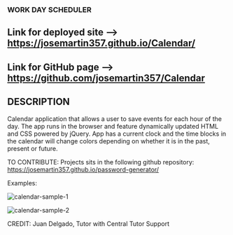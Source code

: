 
### WORK DAY SCHEDULER ###

## Link for deployed site --> https://josemartin357.github.io/Calendar/
## Link for GitHub page --> https://github.com/josemartin357/Calendar


## DESCRIPTION
Calendar application that allows a user to save events for each hour of the day. The app runs in the browser and feature dynamically updated HTML and CSS powered by jQuery.
App has a current clock and the time blocks in the calendar will change colors depending on whether it is in the past, present or future.

TO CONTRIBUTE: Projects sits in the following github repository: https://josemartin357.github.io/password-generator/

Examples:

![calendar-sample-1](https://user-images.githubusercontent.com/83382332/132788097-9281a168-e7e1-425c-8cfa-195564a8eecb.JPG)

![calendar-sample-2](https://user-images.githubusercontent.com/83382332/132788126-25b29725-4d1f-4b73-be40-25915eab404d.JPG)

CREDIT: Juan Delgado, Tutor with Central Tutor Support
